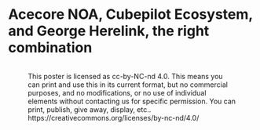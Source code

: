 # Acecore NOA, Cubepilot Ecosystem, and George Herelink, the right combination

<figure><img src="../.gitbook/assets/Acecore NOA, Cubepilot Ecosystem, and George Herelink, the right combination.jpg" alt=""><figcaption><p>This poster is licensed as cc-by-NC-nd 4.0. This means you can print and use this in its current format, but no commercial purposes, and no modifications, or no use of individual elements without contacting us for specific permission. You can print, publish, give away, display, etc.. <br>https://creativecommons.org/licenses/by-nc-nd/4.0/</p></figcaption></figure>
